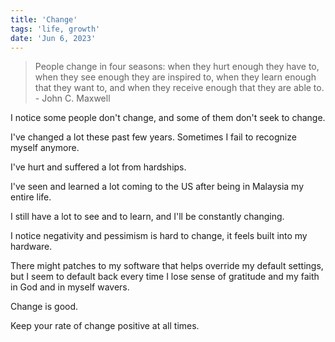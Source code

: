 ```yaml
---
title: 'Change'
tags: 'life, growth'
date: 'Jun 6, 2023'
---
```


> People change in four seasons: when they hurt enough they have to, when they see enough they are inspired to, when they learn enough that they want to, and when they receive enough that they are able to. - John C. Maxwell

I notice some people don't change, and some of them don't seek to change.

I've changed a lot these past few years. Sometimes I fail to recognize myself anymore.

I've hurt and suffered a lot from hardships.

I've seen and learned a lot coming to the US after being in Malaysia my entire life.

I still have a lot to see and to learn, and I'll be constantly changing.

I notice negativity and pessimism is hard to change, it feels built into my hardware.

There might patches to my software that helps override my default settings, but I seem to default back every time I lose sense of gratitude and my
faith in God and in myself wavers.

Change is good.

Keep your rate of change positive at all times.
